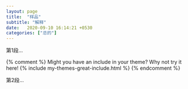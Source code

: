 ```yaml
---
layout: page
title:  "样品"
subtitle: "解释"
date:   2020-09-10 16:14:21 +0530
categories: ["总的"]
---
```


第1段...

{% comment %}
Might you have an include in your theme? Why not try it here!
{% include my-themes-great-include.html %}
{% endcomment %}

第2段...
